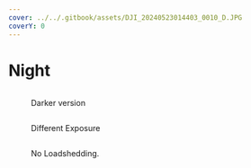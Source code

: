 ```yaml
---
cover: ../../.gitbook/assets/DJI_20240523014403_0010_D.JPG
coverY: 0
---
```


# Night

<div align="left">

<figure><img src="../../.gitbook/assets/DJI_20240523015609_0016_D (1).JPG" alt=""><figcaption><p>Darker version</p></figcaption></figure>

</div>

<figure><img src="../../.gitbook/assets/DJI_20240523015012_0012_D.JPG" alt=""><figcaption><p>Different Exposure</p></figcaption></figure>

<figure><img src="../../.gitbook/assets/DJI_20240523014403_0010_D.JPG" alt=""><figcaption><p>No Loadshedding. </p></figcaption></figure>

<figure><img src="../../.gitbook/assets/DJI_20240523015315_0014_D.JPG" alt=""><figcaption></figcaption></figure>

<figure><img src="../../.gitbook/assets/DJI_20240523015515_0015_D.JPG" alt=""><figcaption></figcaption></figure>

